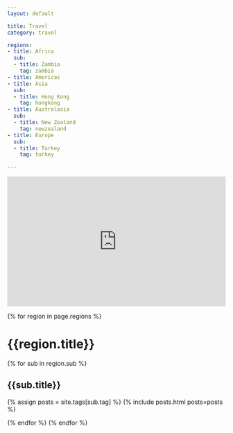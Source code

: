 ```yaml
---
layout: default

title: Travel
category: travel

regions:
- title: Africa
  sub: 
  - title: Zambia
    tag: zambia
- title: Americas
- title: Asia
  sub:
  - title: Hong Kong
    tag: hongkong
- title: Australasia
  sub: 
  - title: New Zealand
    tag: newzealand
- title: Europe
  sub:
  - title: Turkey
    tag: turkey

---
```

<div class="row">
<div class="container map-container" style="height: 300px;">
  <iframe src="https://maps.google.com/maps?center=17.9187655,66.4819598&t=&z=2&ie=UTF8&iwloc=&output=embed" frameborder="0" style="border:0; width:100%; height:300px;" loading="lazy" allowfullscreen></iframe>
</div>
</div>

{% for region in page.regions %}
<h1>{{region.title}}</h1>
{% for sub in region.sub %}
<h2>{{sub.title}}</h2>

{% assign posts = site.tags[sub.tag] %}
{% include posts.html posts=posts %}

{% endfor %}
{% endfor %}
